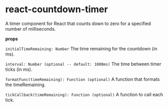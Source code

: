 react-countdown-timer
=====================

A timer component for React that counts down to zero for a specified number of milliseconds.

 **props**
 
 `initialTimeRemaining: Number`
 The time remaining for the countdown (in ms).

 `interval: Number (optional -- default: 1000ms)`
 The time between timer ticks (in ms).

 `formatFunc(timeRemaining): Function (optional)`
 A function that formats the timeRemaining.

 `tickCallback(timeRemaining): Function (optional)`
 A function to call each tick.
